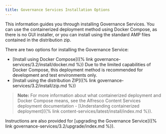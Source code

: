 ```yaml
---
title: Governance Services Installation Options
---
```


This information guides you through installing Governance Services. You can use the containerized deployment method using Docker Compose, as there is no GUI installer, or you can install using the standard AMP files contained in the distribution zip.

There are two options for installing the Governance Service:

* [Install using Docker Compose]({% link governance-services/3.2/install/docker.md %}) Due to the limited capabilities of Docker Compose, this deployment method is recommended for development and test environments only.
* [Install using the distribution ZIP]({% link governance-services/3.2/install/zip.md %})

>**Note:** For more information about what containerized deployment and Docker Compose means, see the Alfresco Content Services deployment documentation - [Understanding containerized deployment]({% link content-services/latest/install/index.md %}).

Instructions are also provided for [upgrading the Governance Service]({% link governance-services/3.2/upgrade/index.md %}).
